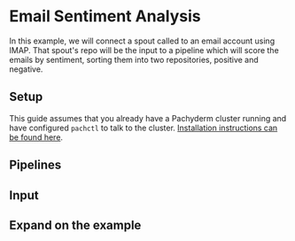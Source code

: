 # Email Sentiment Analysis

In this example, we will connect a spout called  to an email account using IMAP.
That spout's repo will be the input to a pipeline which will score the emails by sentiment, 
sorting them into two repositories, 
positive and negative.

## Setup

This guide assumes that you already have a Pachyderm cluster running and have configured `pachctl` to talk to the cluster. [Installation instructions can be found here](http://pachyderm.readthedocs.io/en/stable/getting_started/local_installation.html).

## Pipelines

## Input

## Expand on the example
